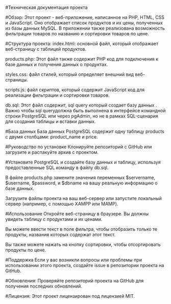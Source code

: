 #Техническая документация проекта

#Обзор:
Этот проект - веб-приложение, написанное на PHP, HTML, CSS и JavaScript. Оно отображает список продуктов и их цены, полученных из базы данных MySQL. В приложении также реализована возможность фильтрации товаров по названию и сортировки товаров по цене.

#Структура проекта:
index.html: основной файл, который отображает веб-страницу с таблицей продуктов. 

products.php: Этот файл также содержит PHP код для подключения к базе данных и получения данных о продуктах.

styles.css: файл стилей, который определяет внешний вид веб-страницы.

scripts.js: файл скриптов, который содержит JavaScript код для реализации фильтрации и сортировки товаров.

db.sql: Этот файл содержит, sql query который создает базу данных . Важно чтобы sql queryдолжна быть выполнена в интерфейсе командной строки PostgreSQL или через pgAdmin, но не в рамках SQL-сценария для создания таблицы и вставки данных.

#База данных
База данных PostgreSQL содержит одну таблицу products с двумя столбцами: product_name и price.

#Руководство по установке
Клонируйте репозиторий с GitHub или загрузите и распакуйте архив с проектом.

#Установите PostgreSQL и создайте базу данных и таблицу, используя предоставленные SQL команду в файлу db.sql.

В файле products.php замените значения переменных $servername, $username, $password, и $dbname на вашу реальную информацию о базе данных.

Загрузите файлы проекта на ваш веб-сервер или запустите локальный сервер (например, с помощью XAMPP или MAMP).

#Использование
Откройте веб-страницу в браузере. Вы должны увидеть таблицу с продуктами и их ценами.

Вы можете ввести текст в поле фильтра, чтобы отобразить только те продукты, названия которых содержат этот текст.

Вы также можете нажать на кнопку сортировки, чтобы отсортировать продукты по цене.

#Поддержка
Если у вас возникли вопросы или проблемы при использовании этого проекта, создайте issue в репозитории проекта на GitHub.

#Обновления:
Проверяйте репозиторий проекта на GitHub для получения последних обновлений.

#Лицензия:
Этот проект лицензирован под лицензией MIT.
